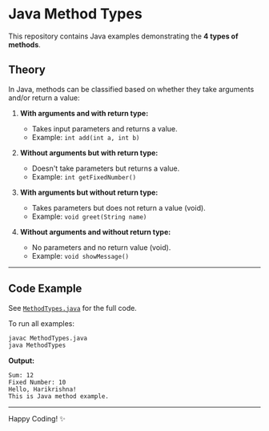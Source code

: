 # Java Method Types

This repository contains Java examples demonstrating the **4 types of methods**.

## Theory

In Java, methods can be classified based on whether they take arguments and/or return a value:

1. **With arguments and with return type:**
   - Takes input parameters and returns a value.
   - Example: `int add(int a, int b)`

2. **Without arguments but with return type:**
   - Doesn't take parameters but returns a value.
   - Example: `int getFixedNumber()`

3. **With arguments but without return type:**
   - Takes parameters but does not return a value (void).
   - Example: `void greet(String name)`

4. **Without arguments and without return type:**
   - No parameters and no return value (void).
   - Example: `void showMessage()`

---

## Code Example

See [`MethodTypes.java`](./MethodTypes.java) for the full code.

To run all examples:

```sh
javac MethodTypes.java
java MethodTypes
```

**Output:**
```
Sum: 12
Fixed Number: 10
Hello, Harikrishna!
This is Java method example.
```

---

Happy Coding! ✨
